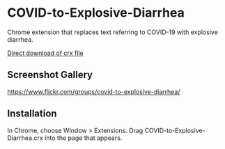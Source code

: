 # COVID-to-Explosive-Diarrhea

Chrome extension that replaces text referring to COVID-19 with explosive diarrhea.

[Direct download of crx file](https://github.com/amwmedia/covid-to-explosive-diarrhea/blob/master/COVID-to-Explosive-Diarrhea.crx?raw=true)

## Screenshot Gallery

https://www.flickr.com/groups/covid-to-explosive-diarrhea/

## Installation

In Chrome, choose Window > Extensions. Drag COVID-to-Explosive-Diarrhea.crx into the page that appears.
